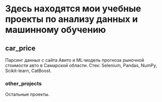 # Здесь находятся мои учебные проекты по анализу данных и машинному обучению

## car_price

Парсинг данных с сайта Авито и ML-модель прогноза рыночной стоимости авто в Самарской области. Стек: Selenium, Pandas, NumPy, Scikit-learn, CatBoost.

### other_projects

Остальные проекты.
